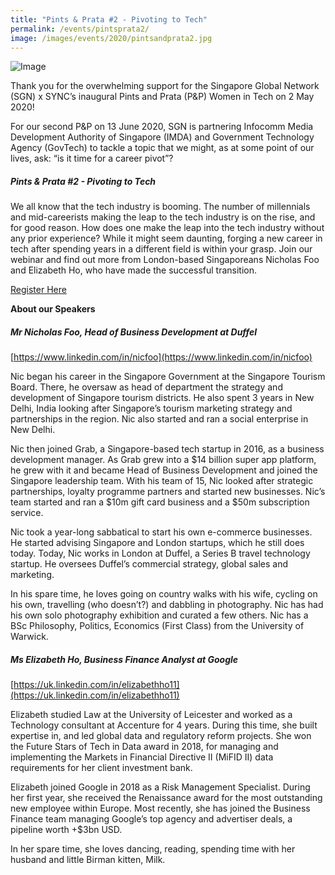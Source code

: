 ```yaml
---
title: "Pints & Prata #2 - Pivoting to Tech"
permalink: /events/pintsprata2/
image: /images/events/2020/pintsandprata2.jpg
---
```


![Image](/images/events/2020/pintsandprata2.jpg)

Thank you for the overwhelming support for the Singapore Global Network (SGN) x SYNC’s inaugural Pints and Prata (P&P) Women in Tech on 2 May 2020! 

For our second P&P on 13 June 2020, SGN is partnering Infocomm Media Development Authority of Singapore (IMDA) and Government Technology Agency (GovTech) to tackle a topic that we might, as at some point of our lives, ask: “is it time for a career pivot”?
 
##### Pints & Prata #2 - Pivoting to Tech

We all know that the tech industry is booming. The number of millennials and mid-careerists making the leap to the tech industry is on the rise, and for good reason. How does one make the leap into the tech industry without any prior experience? While it might seem daunting, forging a new career in tech after spending years in a different field is within your grasp. Join our webinar and find out more from London-based Singaporeans Nicholas Foo and Elizabeth Ho, who have made the successful transition.

[Register Here](https://go.gov.sg/pintsandprata2)

**About our Speakers**

##### Mr Nicholas Foo, Head of Business Development at Duffel

[https://www.linkedin.com/in/nicfoo](https://www.linkedin.com/in/nicfoo)

Nic began his career in the Singapore Government at the Singapore Tourism Board. There, he oversaw as head of department the strategy and development of Singapore tourism districts. He also spent 3 years in New Delhi, India looking after Singapore’s tourism marketing strategy and partnerships in the region. Nic also started and ran a social enterprise in New Delhi. 
 
Nic then joined Grab, a Singapore-based tech startup in 2016, as a business development manager. As Grab grew into a $14 billion super app platform, he grew with it and became Head of Business Development and joined the Singapore leadership team. With his team of 15, Nic looked after strategic partnerships, loyalty programme partners and started new businesses. Nic’s team started and ran a $10m gift card business and a $50m subscription service.
 
Nic took a year-long sabbatical to start his own e-commerce businesses. He started advising Singapore and London startups, which he still does today. Today, Nic works in London at Duffel, a Series B travel technology startup. He oversees Duffel’s commercial strategy, global sales and marketing.
 
In his spare time, he loves going on country walks with his wife, cycling on his own, travelling (who doesn’t?) and dabbling in photography. Nic has had his own solo photography exhibition and curated a few others. Nic has a BSc Philosophy, Politics, Economics (First Class) from the University of Warwick.

##### Ms Elizabeth Ho, Business Finance Analyst at Google

[https://uk.linkedin.com/in/elizabethho11](https://uk.linkedin.com/in/elizabethho11)

Elizabeth studied Law at the University of Leicester and worked as a Technology consultant at Accenture for 4 years. During this time, she built expertise in, and led global data and regulatory reform projects. She won the Future Stars of Tech in Data award in 2018, for managing and implementing the Markets in Financial Directive II (MiFID II) data requirements for her client investment bank.
 
Elizabeth joined Google in 2018 as a Risk Management Specialist. During her first year, she received the Renaissance award for the most outstanding new employee within Europe. Most recently, she has joined the Business Finance team managing Google’s top agency and advertiser deals, a pipeline worth +$3bn USD.
 
In her spare time, she loves dancing, reading, spending time with her husband and little Birman kitten, Milk.
